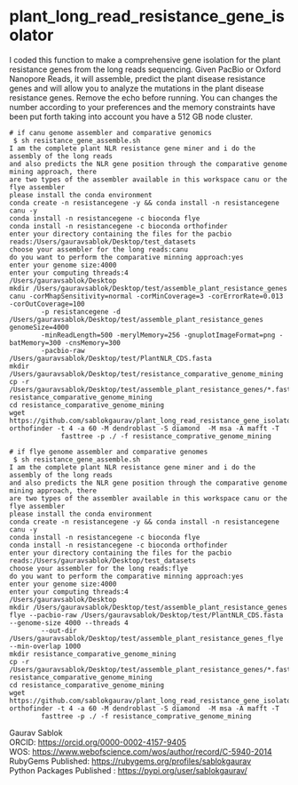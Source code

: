 # plant_long_read_resistance_gene_isolator
I coded this function to make a comprehensive gene isolation for the plant resistance genes from the long reads sequencing. Given PacBio or Oxford Nanopore Reads, it will assemble, predict the plant disease resistance genes and will allow you to analyze the mutations in the plant disease resistance genes. Remove the echo before running. You can changes the number according to your preferences and the memory constraints have been put forth taking into account you have a 512 GB node cluster. 

```
# if canu genome assembler and comparative genomics
 $ sh resistance_gene_assemble.sh
I am the complete plant NLR resistance gene miner and i do the assembly of the long reads
and also predicts the NLR gene position through the comparative genome mining approach, there
are two types of the assembler available in this workspace canu or the flye assembler
please install the conda environment
conda create -n resistancegene -y && conda install -n resistancegene canu -y
conda install -n resistancegene -c bioconda flye
conda install -n resistancegene -c bioconda orthofinder
enter your directory containing the files for the pacbio reads:/Users/gauravsablok/Desktop/test_datasets
choose your assembler for the long reads:canu
do you want to perform the comparative minning approach:yes
enter your genome size:4000
enter your computing threads:4
/Users/gauravsablok/Desktop
mkdir /Users/gauravsablok/Desktop/test/assemble_plant_resistance_genes
canu -corMhapSensitivity=normal -corMinCoverage=3 -corErrorRate=0.013 -corOutCoverage=100
        -p resistancegene -d /Users/gauravsablok/Desktop/test/assemble_plant_resistance_genes genomeSize=4000
        -minReadLength=500 -merylMemory=256 -gnuplotImageFormat=png -batMemory=300 -cnsMemory=300 
        -pacbio-raw /Users/gauravsablok/Desktop/test/PlantNLR_CDS.fasta
mkdir /Users/gauravsablok/Desktop/test/resistance_comparative_genome_mining
cp -r /Users/gauravsablok/Desktop/test/assemble_plant_resistance_genes/*.fasta resistance_comparative_genome_mining
cd resistance_comparative_genome_mining
wget https://github.com/sablokgaurav/plant_long_read_resistance_gene_isolator/blob/main/PlantNLR_CDS.fasta
orthofinder -t 4 -a 60 -M dendroblast -S diamond  -M msa -A mafft -T
             fasttree -p ./ -f resistance_comprative_genome_mining
```
```
# if flye genome assembler and comparative genomes
 $ sh resistance_gene_assemble.sh
I am the complete plant NLR resistance gene miner and i do the assembly of the long reads
and also predicts the NLR gene position through the comparative genome mining approach, there
are two types of the assembler available in this workspace canu or the flye assembler
please install the conda environment
conda create -n resistancegene -y && conda install -n resistancegene canu -y
conda install -n resistancegene -c bioconda flye
conda install -n resistancegene -c bioconda orthofinder
enter your directory containing the files for the pacbio reads:/Users/gauravsablok/Desktop/test_datasets
choose your assembler for the long reads:flye
do you want to perform the comparative minning approach:yes
enter your genome size:4000
enter your computing threads:4
/Users/gauravsablok/Desktop
mkdir /Users/gauravsablok/Desktop/test/assemble_plant_resistance_genes
flye --pacbio-raw /Users/gauravsablok/Desktop/test/PlantNLR_CDS.fasta --genome-size 4000 --threads 4
        --out-dir /Users/gauravsablok/Desktop/test/assemble_plant_resistance_genes_flye --min-overlap 1000
mkdir resistance_comparative_genome_mining
cp -r /Users/gauravsablok/Desktop/test/assemble_plant_resistance_genes/*.fasta resistance_comparative_genome_mining
cd resistance_comparative_genome_mining
wget https://github.com/sablokgaurav/plant_long_read_resistance_gene_isolator/blob/main/PlantNLR_CDS.fasta
orthofinder -t 4 -a 60 -M dendroblast -S diamond  -M msa -A mafft -T
        fasttree -p ./ -f resistance_comprative_genome_mining
```
Gaurav Sablok \
ORCID: https://orcid.org/0000-0002-4157-9405 \
WOS: https://www.webofscience.com/wos/author/record/C-5940-2014 \
RubyGems Published: https://rubygems.org/profiles/sablokgaurav \
Python Packages Published : https://pypi.org/user/sablokgaurav/
